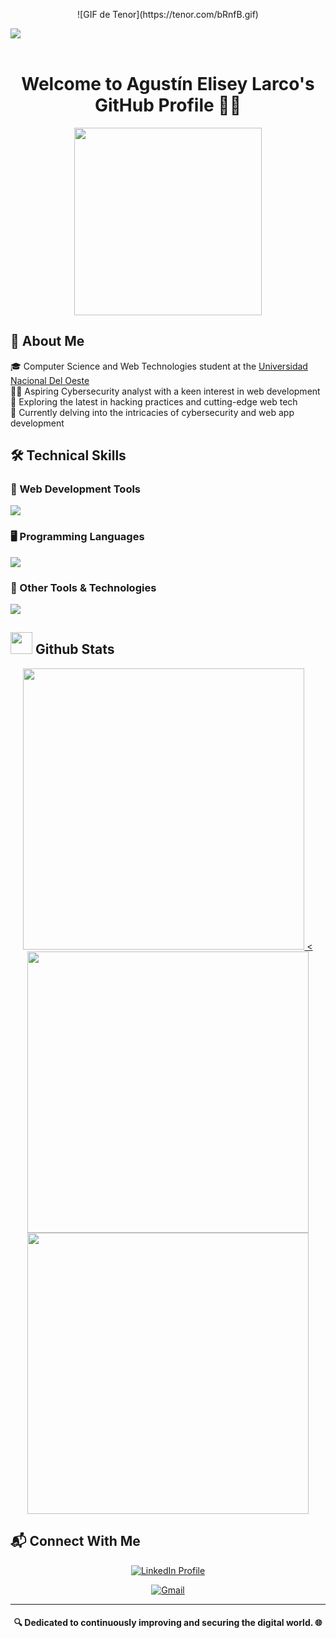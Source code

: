 <p align="center">
  ![GIF de Tenor](https://tenor.com/bRnfB.gif)
</p>

<img src="https://user-images.githubusercontent.com/73097560/115834477-dbab4500-a447-11eb-908a-139a6edaec5c.gif"><br><br>

<h1 align="center">Welcome to Agustín Elisey Larco's GitHub Profile 👨‍💼</h1>

<p align="center">
  <img src="https://media.giphy.com/media/xT0xeJpnrWC4XWblEk/giphy.gif" width="300">
</p>

## 🧠 About Me

🎓 Computer Science and Web Technologies student at the [Universidad Nacional Del Oeste](https://uno.edu.ar)<br>
🕵️‍♂️ Aspiring Cybersecurity analyst with a keen interest in web development<br>
🚀 Exploring the latest in hacking practices and cutting-edge web tech<br>
🧩 Currently delving into the intricacies of cybersecurity and web app development<br>

## 🛠 Technical Skills

### 🔖 Web Development Tools
<p>
  <a href="https://skillicons.dev">
    <img src="https://skillicons.dev/icons?i=html,css,javascript,bootstrap,tailwind,postgres" />
  </a>
</p>

### 🖥️ Programming Languages
<p>
  <a href="https://skillicons.dev">
    <img src="https://skillicons.dev/icons?i=c,java,javascript" />
  </a>
</p>


### 🧰 Other Tools & Technologies
<p>
  <a href="https://skillicons.dev">
    <img src="https://skillicons.dev/icons?i=vscode,eclipse,linux,git" />
  </a>
</p>

## <img src="https://media.giphy.com/media/iY8CRBdQXODJSCERIr/giphy.gif" width="35"><b> Github Stats </b>

<div align="center">
  <a href="https://github.com/EliseyAgustin">
    <img src="https://github-readme-stats.vercel.app/api?username=EliseyAgustin&show_icons=true&theme=graywhite&hide_border=true&count_private=true" width="450"/>
    <<img src="https://github-readme-stats.vercel.app/api/top-langs/?username=EliseyAgustin&theme=graywhite&show_icons=true&hide_border=true&layout=compact" width="450"/>
    <img src="https://github-readme-streak-stats.herokuapp.com/?user=EliseyAgustin&theme=graywhite&hide_border=true" width="450"/>
  </a>
</div>

## 📬 Connect With Me

<p align="center">
  <a href="https://www.linkedin.com/in/agustin-elisey-larco-04b397236/" target="_blank">
    <img src="https://img.shields.io/badge/LinkedIn-Agustín_Elisey_Larco-blue?style=for-the-badge&logo=linkedin" alt="LinkedIn Profile"/>
  </a>
</p>
<p align="center">
  <a href="mailto:agustinelisey22@gmail.com" target="_blank">
    <img src="https://img.shields.io/badge/Email-agustinelisey22%40gmail.com-d14836?style=for-the-badge&logo=gmail&logoColor=white" alt="Gmail"/>
  </a>
</p>

---

<h4 align="center">🔍 Dedicated to continuously improving and securing the digital world. 🌐</h4>
